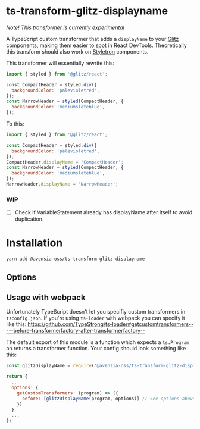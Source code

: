 # ts-transform-glitz-displayname

_Note! This transformer is currently experimental_

A TypeScript custom transformer that adds a `displayName` to your [Glitz](https://github.com/frenic/glitz/) components, making them easier to spot in React DevTools. Theoretically this transform should also work on [Styletron](https://github.com/styletron/styletron) components.

This transformer will essentially rewrite this:

```js
import { styled } from '@glitz/react';

const CompactHeader = styled.div({
  backgroundColor: 'palevioletred',
});
const NarrowHeader = styled(CompactHeader, {
  backgroundColor: 'mediumslateblue',
});
```

To this:

```js
import { styled } from '@glitz/react';

const CompactHeader = styled.div({
  backgroundColor: 'palevioletred',
});
CompactHeader.displayName = 'CompactHeader';
const NarrowHeader = styled(CompactHeader, {
  backgroundColor: 'mediumslateblue',
});
NarrowHeader.displayName = 'NarrowHeader';
```

### WIP

- [ ] Check if VariableStatement already has displayName after itself to avoid duplication.

# Installation

```
yarn add @avensia-oss/ts-transform-glitz-displayname
```

## Options

## Usage with webpack

Unfortunately TypeScript doesn't let you specifiy custom transformers in `tsconfig.json`. If you're using `ts-loader` with webpack you can specify it like this:
https://github.com/TypeStrong/ts-loader#getcustomtransformers-----before-transformerfactory-after-transformerfactory--

The default export of this module is a function which expects a `ts.Program` an returns a transformer function. Your config should look something like this:

```js
const glitzDisplayName = require('@avensia-oss/ts-transform-glitz-displayname');

return {
  ...
  options: {
    getCustomTransformers: (program) => ({
      before: [glitzDisplayName(program, options)] // See options above
    })
  }
  ...
};
```
